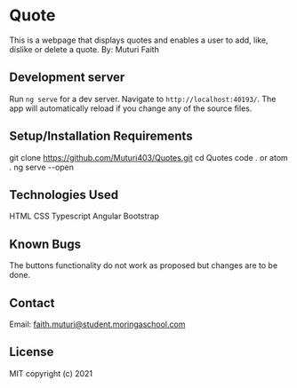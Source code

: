 # Quote

This is a webpage that displays quotes and enables a user to add, like, dislike or delete a quote.
By: Muturi Faith

## Development server

Run `ng serve` for a dev server. Navigate to `http://localhost:40193/`. The app will automatically reload if you change any of the source files.

## Setup/Installation Requirements

git clone https://github.com/Muturi403/Quotes.git
cd Quotes
code . or atom .
ng serve --open

## Technologies Used

HTML
CSS
Typescript
Angular
Bootstrap

## Known Bugs
The buttons functionality do not work as proposed but changes are to be done.


## Contact

Email: faith.muturi@student.moringaschool.com

## License

MIT copyright (c) 2021 